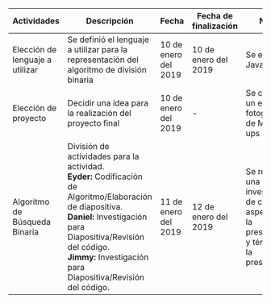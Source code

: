 | Actividades                     | Descripción                                                                                                                                                                                                                                              | Fecha                | Fecha de finalización | Notas                                                                                        |
|---------------------------------|----------------------------------------------------------------------------------------------------------------------------------------------------------------------------------------------------------------------------------------------------------|----------------------|-----------------------|----------------------------------------------------------------------------------------------|
| Elección de lenguaje a utilizar | Se definió el lenguaje a utilizar para la representación del algoritmo de división binaria                                                                                                                                                               | 10 de enero del 2019 | 10 de enero del 2019  | Se eligió Javascript                                                                         |
| Elección de proyecto            | Decidir una idea para la realización del proyecto final                                                                                                                                                                                                  | 10 de enero del 2019 | -                     | Se considero un editor fotográfico de Mock-ups                                               |
| Algoritmo de Búsqueda Binaria   | División de actividades para la actividad. <br>**Eyder:** Codificación de Algoritmo/Elaboración de diapositiva. <br> **Daniel:** Investigación para Diapositiva/Revisión del código. <br> **Jimmy:** Investigación para Diapositiva/Revisión del código. | 11 de enero del 2019 | 12 de enero del 2019  | Se realizó una investigación de cada aspecto de la presentación y término de la presentación |
